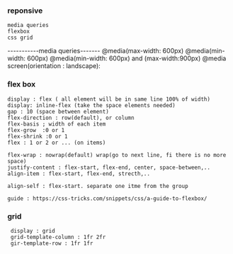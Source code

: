 ### reponsive
    media queries
    flexbox
    css grid
-----------media queries-------
    @media(max-width: 600px) 
    @media(min-width: 600px) 
    @media(min-width: 600px) and (max-width:900px)
    @media screen(orientation : landscape):


### flex box
    display : flex ( all element will be in same line 100% of width)
    display: inline-flex (take the space elements needed)
    gap : 10 (space between element)
    flex-direction : row(default), or column
    flex-basis ; width of each item
    flex-grow  :0 or 1
    flex-shrink :0 or 1
    flex : 1 or 2 or ... (on items)

    flex-wrap : nowrap(default) wrap(go to next line, fi there is no more space)
    justify-content : flex-start, flex-end, center, space-between,..
    align-item : flex-start, flex-end, strecth,..

    align-self : flex-start. separate one itme from the group
    
    guide : https://css-tricks.com/snippets/css/a-guide-to-flexbox/

### grid
     display : grid
     grid-template-column : 1fr 2fr
     gir-template-row : 1fr 1fr
